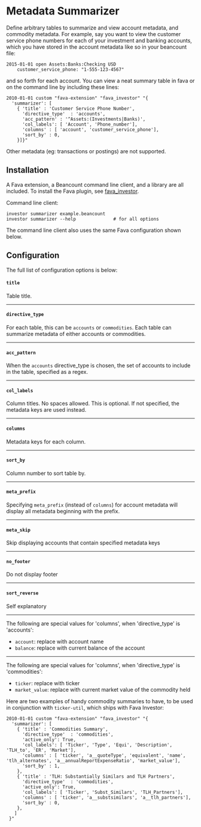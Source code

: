 # Metadata Summarizer

Define arbitrary tables to summarize and view account metadata, and commodity metadata.
For example, say you want to view the customer service phone numbers for each of your
investment and banking accounts, which you have stored in the account metadata like so
in your beancount file:

  ```
  2015-01-01 open Assets:Banks:Checking USD
      customer_service_phone: "1-555-123-4567"
  ```

and so forth for each account. You can view a neat summary table in fava or on the
command line by including these lines:

  ```
  2010-01-01 custom "fava-extension" "fava_investor" "{
    'summarizer': [
      { 'title' : 'Customer Service Phone Number',
        'directive_type'  : 'accounts',
        'acc_pattern' : '^Assets:(Investments|Banks)',
        'col_labels': [ 'Account', 'Phone_number'],
        'columns' : [ 'account', 'customer_service_phone'],
        'sort_by' : 0,
      }]}"
  ```
  
Other metadata (eg: transactions or postings) are not supported.

## Installation
A Fava extension, a Beancount command line client, and a library are all included.
To install the Fava plugin, see [fava_investor](https://github.com/redstreet/fava_investor).

Command line client:
```
investor summarizer example.beancount
investor summarizer --help              # for all options
```

The command line client also uses the same Fava configuration shown below.

## Configuration
The full list of configuration options is below:

#### `title`

Table title.

---
#### `directive_type`

For each table, this can be `accounts` or `commodities`. Each table can summarize
metadata of either accounts or commodities.

---
#### `acc_pattern`

When the `accounts` directive_type is chosen, the set of accounts to include in the
table, specified as a regex.

---
#### `col_labels`

Column titles. No spaces allowed. This is optional. If not specified, the metadata keys
are used instead.

---
#### `columns`

Metadata keys for each column.


---
#### `sort_by`

Column number to sort table by.

---
#### `meta_prefix`

Specifying `meta_prefix` (instead of `columns`) for account metadata will display all
metadata beginning with the prefix.

---
#### `meta_skip`

Skip displaying accounts that contain specified metadata keys

---
#### `no_footer`

Do not display footer

---
#### `sort_reverse`

Self explanatory

---
The following are special values for 'columns', when 'directive_type' is 'accounts':
- `account`: replace with account name
- `balance`: replace with current balance of the account

---
The following are special values for 'columns', when 'directive_type' is 'commodities':
- `ticker`:       replace with ticker
- `market_value`: replace with current market value of the commodity held

Here are two examples of handy commodity summaries to have, to be used in conjunction
with `ticker-util`, which ships with Fava Investor:

```
2010-01-01 custom "fava-extension" "fava_investor" "{
  'summarizer': [
    { 'title' : 'Commodities Summary',
      'directive_type'  : 'commodities',
      'active_only': True,
      'col_labels': [ 'Ticker', 'Type', 'Equi', 'Description', 'TLH_to', 'ER', 'Market'],
      'columns' : [ 'ticker', 'a__quoteType', 'equivalent', 'name', 'tlh_alternates', 'a__annualReportExpenseRatio', 'market_value'],
      'sort_by' : 1,
    },
    { 'title' : 'TLH: Substantially Similars and TLH Partners',
      'directive_type'  : 'commodities',
      'active_only': True,
      'col_labels': [ 'Ticker', 'Subst_Similars', 'TLH_Partners'],
      'columns' : [ 'ticker', 'a__substsimilars', 'a__tlh_partners'],
      'sort_by' : 0,
    },
   ]
 }"
```
